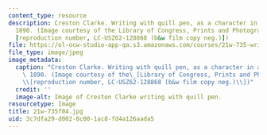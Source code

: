 ```yaml
---
content_type: resource
description: Creston Clarke. Writing with quill pen, as a character in a play. Ca.
  1890. (Image courtesy of the Library of Congress, Prints and Photographs Division
  [reproduction number, LC-USZ62-128868 (b&w film copy neg.)])
file: https://ol-ocw-studio-app-qa.s3.amazonaws.com/courses/21w-735-writing-and-reading-the-essay-fall-2004/3c7dfa29d0028c001ac8fd4a126aada5_21w-735f04.jpg
file_type: image/jpeg
image_metadata:
  caption: "Creston Clarke. Writing with quill pen, as a character in a play. Ca.\
    \ 1890. (Image courtesy of the\_[Library of Congress, Prints and Photographs Division](http://www.loc.gov/rr/print/)\_\
    \\[reproduction number, LC-USZ62-128868 (b&w film copy neg.)\\])"
  credit: ''
  image-alt: Image of Creston Clarke writing with quill pen.
resourcetype: Image
title: 21w-735f04.jpg
uid: 3c7dfa29-d002-8c00-1ac8-fd4a126aada5
---
```

